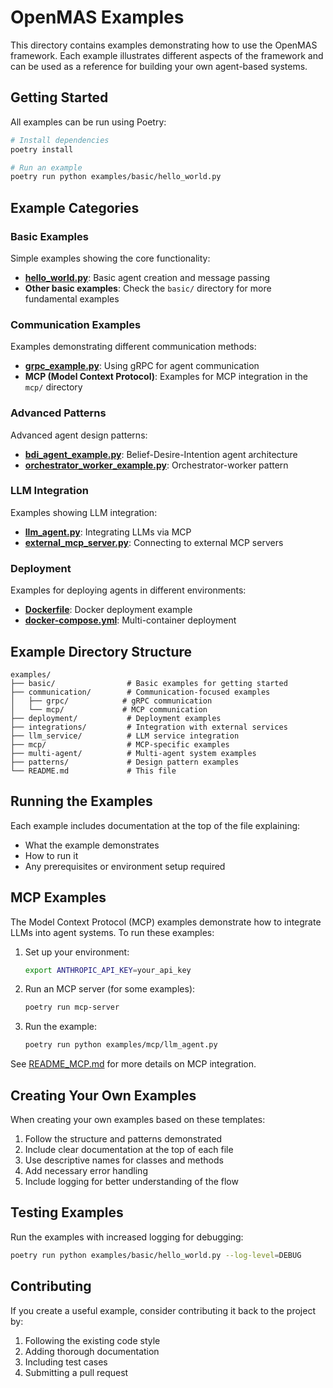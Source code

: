 # OpenMAS Examples

This directory contains examples demonstrating how to use the OpenMAS framework. Each example illustrates different aspects of the framework and can be used as a reference for building your own agent-based systems.

## Getting Started

All examples can be run using Poetry:

```bash
# Install dependencies
poetry install

# Run an example
poetry run python examples/basic/hello_world.py
```

## Example Categories

### Basic Examples

Simple examples showing the core functionality:

- **[hello_world.py](basic/hello_world.py)**: Basic agent creation and message passing
- **Other basic examples**: Check the `basic/` directory for more fundamental examples

### Communication Examples

Examples demonstrating different communication methods:

- **[grpc_example.py](communication/grpc_example.py)**: Using gRPC for agent communication
- **MCP (Model Context Protocol)**: Examples for MCP integration in the `mcp/` directory

### Advanced Patterns

Advanced agent design patterns:

- **[bdi_agent_example.py](patterns/bdi_agent_example.py)**: Belief-Desire-Intention agent architecture
- **[orchestrator_worker_example.py](patterns/orchestrator_worker_example.py)**: Orchestrator-worker pattern

### LLM Integration

Examples showing LLM integration:

- **[llm_agent.py](mcp/llm_agent.py)**: Integrating LLMs via MCP
- **[external_mcp_server.py](mcp/external_mcp_server.py)**: Connecting to external MCP servers

### Deployment

Examples for deploying agents in different environments:

- **[Dockerfile](Dockerfile)**: Docker deployment example
- **[docker-compose.yml](docker-compose.yml)**: Multi-container deployment

## Example Directory Structure

```
examples/
├── basic/                # Basic examples for getting started
├── communication/        # Communication-focused examples
│   ├── grpc/            # gRPC communication
│   └── mcp/             # MCP communication
├── deployment/           # Deployment examples
├── integrations/         # Integration with external services
├── llm_service/          # LLM service integration
├── mcp/                  # MCP-specific examples
├── multi-agent/          # Multi-agent system examples
├── patterns/             # Design pattern examples
└── README.md             # This file
```

## Running the Examples

Each example includes documentation at the top of the file explaining:
- What the example demonstrates
- How to run it
- Any prerequisites or environment setup required

## MCP Examples

The Model Context Protocol (MCP) examples demonstrate how to integrate LLMs into agent systems. To run these examples:

1. Set up your environment:
   ```bash
   export ANTHROPIC_API_KEY=your_api_key
   ```

2. Run an MCP server (for some examples):
   ```bash
   poetry run mcp-server
   ```

3. Run the example:
   ```bash
   poetry run python examples/mcp/llm_agent.py
   ```

See [README_MCP.md](README_MCP.md) for more details on MCP integration.

## Creating Your Own Examples

When creating your own examples based on these templates:

1. Follow the structure and patterns demonstrated
2. Include clear documentation at the top of each file
3. Use descriptive names for classes and methods
4. Add necessary error handling
5. Include logging for better understanding of the flow

## Testing Examples

Run the examples with increased logging for debugging:

```bash
poetry run python examples/basic/hello_world.py --log-level=DEBUG
```

## Contributing

If you create a useful example, consider contributing it back to the project by:
1. Following the existing code style
2. Adding thorough documentation
3. Including test cases
4. Submitting a pull request
